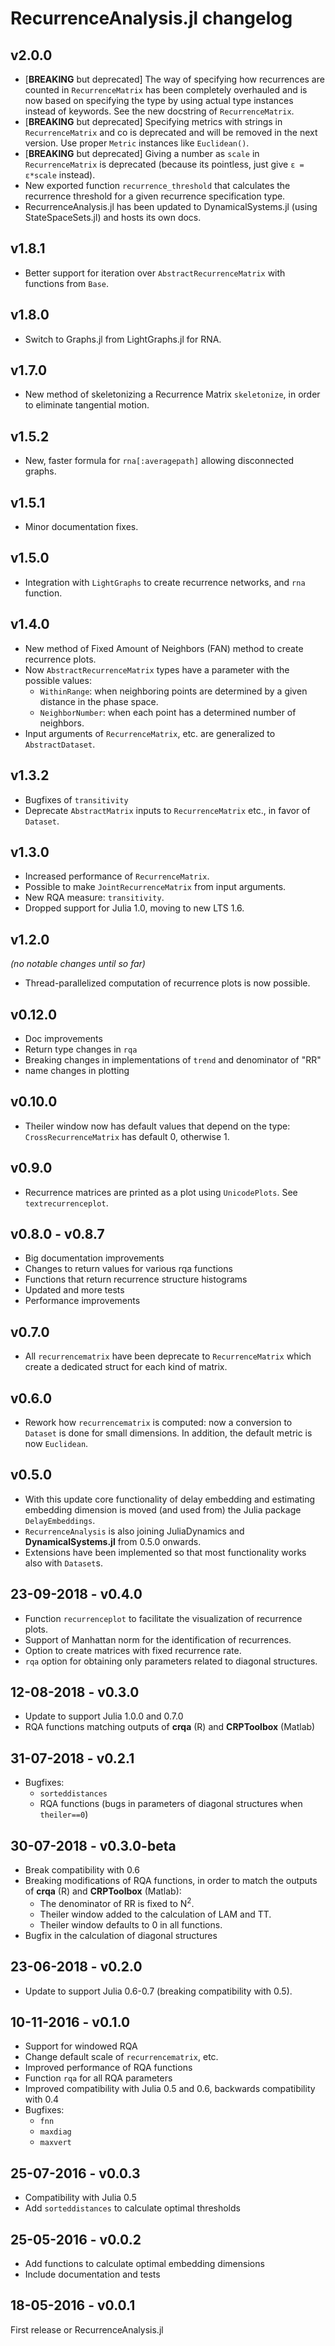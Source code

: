 # RecurrenceAnalysis.jl changelog

## v2.0.0

- [**BREAKING** but deprecated] The way of specifying how recurrences are counted in `RecurrenceMatrix` has been completely overhauled and is now based on specifying the type by using actual type instances instead of keywords. See the new docstring of `RecurrenceMatrix`.
- [**BREAKING** but deprecated] Specifying metrics with strings in `RecurrenceMatrix` and co is deprecated and will be removed in the next version. Use proper `Metric` instances like `Euclidean()`.
- [**BREAKING** but deprecated] Giving a number as `scale` in `RecurrenceMatrix` is deprecated (because its pointless, just give `ε = ε*scale` instead).
- New exported function `recurrence_threshold` that calculates the recurrence threshold for a given recurrence specification type.
- RecurrenceAnalysis.jl has been updated to DynamicalSystems.jl (using StateSpaceSets.jl) and hosts its own docs.

## v1.8.1
- Better support for iteration over `AbstractRecurrenceMatrix` with functions from `Base`.

## v1.8.0
- Switch to Graphs.jl from LightGraphs.jl for RNA.

## v1.7.0
- New method of skeletonizing a Recurrence Matrix `skeletonize`, in order to eliminate tangential motion.

## v1.5.2
- New, faster formula for `rna[:averagepath]` allowing disconnected graphs.

## v1.5.1
- Minor documentation fixes.

## v1.5.0
- Integration with `LightGraphs` to create recurrence networks, and `rna` function.

## v1.4.0
- New method of Fixed Amount of Neighbors (FAN) method to create recurrence plots.
- Now `AbstractRecurrenceMatrix` types have a parameter with the possible values:
    * `WithinRange`: when neighboring points are determined by a given distance in the phase space.
    * `NeighborNumber`: when each point has a determined number of neighbors.
- Input arguments of `RecurrenceMatrix`, etc. are generalized to `AbstractDataset`.

## v1.3.2
- Bugfixes of `transitivity`
- Deprecate `AbstractMatrix` inputs to `RecurrenceMatrix` etc., in favor of `Dataset`.

## v1.3.0
- Increased performance of `RecurrenceMatrix`.
- Possible to make `JointRecurrenceMatrix` from input arguments.
- New RQA measure: `transitivity`.
- Dropped support for Julia 1.0, moving to new LTS 1.6.

## v1.2.0
*(no notable changes until so far)*

- Thread-parallelized computation of recurrence plots is now possible.

## v0.12.0
- Doc improvements
- Return type changes in `rqa`
- Breaking changes in implementations of `trend` and denominator of "RR"
- name changes in plotting

## v0.10.0
- Theiler window now has default values that depend on the type: `CrossRecurrenceMatrix` has default 0, otherwise 1.

## v0.9.0
- Recurrence matrices are printed as a plot using `UnicodePlots`. See `textrecurrenceplot`.

## v0.8.0 - v0.8.7
- Big documentation improvements
- Changes to return values for various rqa functions
- Functions that return recurrence structure histograms
- Updated and more tests
- Performance improvements

## v0.7.0
* All `recurrencematrix` have been deprecate to `RecurrenceMatrix` which
  create a dedicated struct for each kind of matrix.

## v0.6.0
* Rework how `recurrencematrix` is computed: now a conversion to `Dataset` is done for small dimensions. In addition, the default metric is now `Euclidean`.

## v0.5.0
* With this update core functionality of delay embedding and estimating embedding dimension is moved (and used from) the Julia package `DelayEmbeddings`.
* `RecurrenceAnalysis` is also joining JuliaDynamics and **DynamicalSystems.jl** from 0.5.0 onwards.
* Extensions have been implemented so that most functionality works also with `Dataset`s.

## 23-09-2018 - v0.4.0

* Function `recurrenceplot` to facilitate the visualization of recurrence plots.
* Support of Manhattan norm for the identification of recurrences.
* Option to create matrices with fixed recurrence rate.
* `rqa` option for obtaining only parameters related to diagonal structures.

## 12-08-2018 - v0.3.0

* Update to support Julia 1.0.0 and 0.7.0
* RQA functions matching outputs of **crqa** (R) and **CRPToolbox** (Matlab)

## 31-07-2018 - v0.2.1

* Bugfixes:
    - `sorteddistances`
    - RQA functions (bugs in parameters of diagonal structures when `theiler==0`)

## 30-07-2018 - v0.3.0-beta

* Break compatibility with 0.6
* Breaking modifications of RQA functions, in order to match the outputs of
  **crqa** (R) and **CRPToolbox** (Matlab):
    - The denominator of RR is fixed to N<sup>2</sup>.
    - Theiler window added to the calculation of LAM and TT.
    - Theiler window defaults to 0 in all functions.
* Bugfix in the calculation of diagonal structures

## 23-06-2018 - v0.2.0

* Update to support Julia 0.6-0.7 (breaking compatibility with 0.5).

## 10-11-2016 - v0.1.0

* Support for windowed RQA
* Change default scale of `recurrencematrix`, etc.
* Improved performance of RQA functions
* Function `rqa` for all RQA parameters
* Improved compatibility with Julia 0.5 and 0.6, backwards compatibility with 0.4
* Bugfixes:
    - `fnn`
    - `maxdiag`
    - `maxvert`

## 25-07-2016 - v0.0.3

* Compatibility with Julia 0.5
* Add `sorteddistances` to calculate optimal thresholds

## 25-05-2016 - v0.0.2

* Add functions to calculate optimal embedding dimensions
* Include documentation and tests

## 18-05-2016 - v0.0.1

First release or RecurrenceAnalysis.jl
